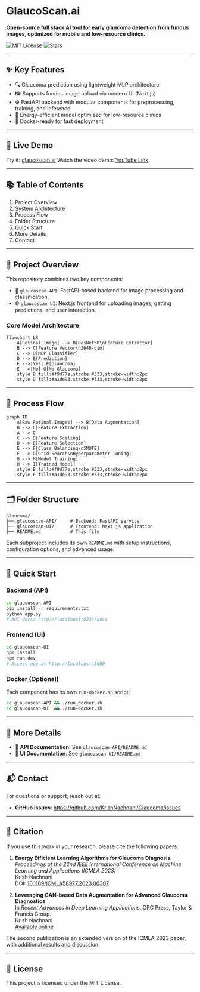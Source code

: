 # GlaucoScan.ai

**Open-source full stack AI tool for early glaucoma detection from fundus images, optimized for mobile and low-resource clinics.**

![MIT License](https://img.shields.io/badge/license-MIT-blue.svg)
![Stars](https://img.shields.io/github/stars/KrishNachnani/Glaucoma?style=social)

---

## ✨ Key Features

- 🔍 Glaucoma prediction using lightweight MLP architecture
- 🖼️ Supports fundus image upload via modern UI (Next.js)
- ⚙️ FastAPI backend with modular components for preprocessing, training, and inference
- 🧠 Energy-efficient model optimized for low-resource clinics
- 🐳 Docker-ready for fast deployment

---

## 🧪 Live Demo

Try it: [glaucoscan.ai](https://glaucoscan.ai)
Watch the video demo: [YouTube Link](https://youtu.be/c6hR0KTX86Q)

---

## 📚 Table of Contents
1. Project Overview  
2. System Architecture  
3. Process Flow  
4. Folder Structure  
5. Quick Start  
6. More Details  
7. Contact  

---

## 🧩 Project Overview

This repository combines two key components:

- 🔧 `glaucoscan-API`: FastAPI-based backend for image processing and classification.  
- 🌐 `glaucoscan-UI`: Next.js frontend for uploading images, getting predictions, and user interaction.  

### Core Model Architecture

```mermaid
flowchart LR
    A[Retinal Image] --> B[ResNet50\nFeature Extractor]
    B --> C[Feature Vector\n2048-dim]
    C --> D[MLP Classifier]
    D --> E{Prediction}
    E -->|Yes| F[Glaucoma]
    E -->|No| G[No Glaucoma]
    style B fill:#f9d77e,stroke:#333,stroke-width:2px
    style D fill:#a1de93,stroke:#333,stroke-width:2px
```

---

## 🔁 Process Flow

```mermaid
graph TD
    A[Raw Retinal Images] --> B[Data Augmentation]
    B --> C[Feature Extraction]
    A --> C
    C --> D[Feature Scaling]
    D --> E[Feature Selection]
    E --> F[Class Balancing\nSMOTE]
    F --> G[Grid Search\nHyperparameter Tuning]
    G --> H[Model Training]
    H --> I[Trained Model]
    style B fill:#f9d77e,stroke:#333,stroke-width:2px
    style F fill:#a1de93,stroke:#333,stroke-width:2px
```

---
## 🗂️ Folder Structure

```
Glaucoma/
├── glaucoscan-API/     # Backend: FastAPI service
├── glaucoscan-UI/      # Frontend: Next.js application
├── README.md           # This file
```

Each subproject includes its own `README.md` with setup instructions, configuration options, and advanced usage.

---

## 🚀 Quick Start

### Backend (API)

```bash
cd glaucoscan-API
pip install -r requirements.txt
python app.py
# API docs: http://localhost:8236/docs
```

### Frontend (UI)

```bash
cd glaucoscan-UI
npm install
npm run dev
# Access app at http://localhost:3000
```

### Docker (Optional)

Each component has its own `run-docker.sh` script:

```bash
cd glaucoscan-API && ./run_docker.sh
cd glaucoscan-UI  && ./run-docker.sh
```

---

## 🔎 More Details

- 📘 **API Documentation**: See `glaucoscan-API/README.md`  
- 📘 **UI Documentation**: See `glaucoscan-UI/README.md`

---

## 📬 Contact

For questions or support, reach out at:

- **GitHub Issues**: https://github.com/KrishNachnani/Glaucoma/issues

---

## 📝 Citation

If you use this work in your research, please cite the following papers:

1. **Energy Efficient Learning Algorithms for Glaucoma Diagnosis**  
   *Proceedings of the 22nd IEEE International Conference on Machine Learning and Applications (ICMLA 2023)*  
   Krish Nachnani  
   DOI: [10.1109/ICMLA58977.2023.00307](https://doi.org/10.1109/ICMLA58977.2023.00307)

2. **Leveraging GAN-based Data Augmentation for Advanced Glaucoma Diagnostics**  
   In *Recent Advances in Deep Learning Applications*, CRC Press, Taylor & Francis Group.  
   Krish Nachnani  
   [Available online](https://www.taylorfrancis.com/books/edit/10.1201/9781003570882/recent-advances-deep-learning-applications-uche-onyekpe-vasile-palade-arif-wani)

The second publication is an extended version of the ICMLA 2023 paper, with additional results and discussion.

---

## 🪪 License

This project is licensed under the MIT License.
